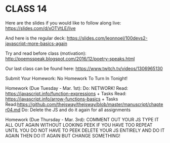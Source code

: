 # CLASS 14

Here are the slides if you would like to follow along live: https://slides.com/d/xOTVtLE/live

And here is the regular deck: https://slides.com/leonnoel/100devs2-javascript-more-basics-again

Try and read before class (motivation): http://poemsspeak.blogspot.com/2016/12/poetry-speaks.html

Our last class can be found here: https://www.twitch.tv/videos/1306965130

Submit Your Homework:
No Homework To Turn In Tonight!

Homework (Due Tuesday - Mar. 1st):
Do: NETWORK!
Read: https://javascript.info/function-expressions + Tasks
Read: https://javascript.info/arrow-functions-basics + Tasks
Read:https://github.com/thejsway/thejsway/blob/master/manuscript/chapter04.md
Do: Delete the JS and do it again for all assignments

Homework (Due Thursday - Mar. 3rd):
COMMENT OUT YOUR JS
TYPE IT ALL OUT AGAIN WITHOUT LOOKING
PEEK IF YOU HAVE TOO
REPEAT UNTIL YOU DO NOT HAVE TO PEEK
DELETE YOUR JS ENTIRELY
AND DO IT AGAIN
THEN DO IT AGAIN BUT CHANGE SOMETHING!
